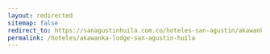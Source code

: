 ```yaml
---
layout: redirected
sitemap: false
redirect_to: https://sanagustinhuila.com.co/hoteles-san-agustin/akawanka-lodge-san-agustin-huila
permalink: /hoteles/akawanka-lodge-san-agustin-huila
---
```

